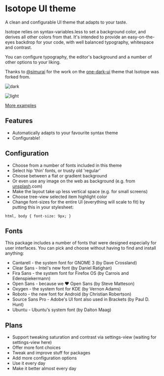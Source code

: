 # Isotope UI theme

A clean and configurable UI theme that adapts to your taste.

Isotope relies on syntax-variables.less to set a background color, and derives all other colors from that. It's intended to provide an easy-on-the-eyes backdrop for your code, with well balanced typography, whitespace and contrast.

You can configure typography, the editor's background and a number of other options to your liking.

Thanks to [@simurai](https://github.com/simurai) for the work on the [one-dark-ui](https://github.com/atom/one-dark-ui) theme that Isotope was forked from.

![dark](https://github.com/braver/isotope-ui/raw/master/resources/images/1.png)

![light](https://github.com/braver/isotope-ui/raw/master/resources/images/6.png)

[More examples](https://github.com/braver/isotope-ui/blob/master/resources/images/examples.md)

## Features

- Automatically adapts to your favourite syntax theme
- Configurable!


## Configuration

- Choose from a number of fonts included in this theme
- Select hip 'thin' fonts, or trusty old 'regular'
- Choose between a flat or gradient background
- Or even use any image on the web as background (e.g. from [unsplash](http://unsplash.com).com)
- Make the layout take up less vertical space (e.g. for small screens)
- Choose tree-view selected item highlight color
- Change font-sizes for the entire UI (everything will scale to fit) by putting this in your stylesheet:

```
html, body { font-size: 9px; }
```


## Fonts
This package includes a number of fonts that were designed especially for user interfaces. You can pick and choose without having to find and install anything:

- Cantarell - the system font for GNOME 3 (by Dave Crossland)
- Clear Sans - Intel's new font (by Daniel Ratighan)
- Fira Sans - the system font for Firefox OS (by Carrois and Edenspiekermann)
- Open Sans - because we ♥ Open Sans (by Steve Matteson)
- Oxygen - the system font for KDE (by Vernon Adams)
- Roboto - the new font for Android (by Christian Robertson)
- Source Sans Pro - Adobe's UI font also used in Brackets (by Paul D. Hunt)
- Ubuntu - Ubuntu's system font (by Dalton Maag)

## Plans

- Support tweaking saturation and contrast via settings-view (waiting for settings-view here)
- Offer more font choices
- Tweak and improve stuff for packages
- Add more configuration options
- Use it every day
- Make it better almost every day
